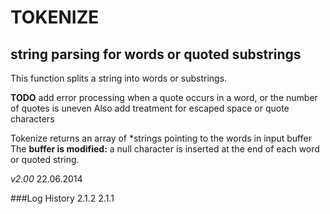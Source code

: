 TOKENIZE
=========
string parsing for words or quoted substrings
---------------------------------------------

This function splits a string into words or substrings.

__TODO__	add error processing when a quote occurs in a word, or 
		the number of quotes is uneven
		Also add treatment for escaped space or quote characters

Tokenize returns an array of \*strings pointing to the words in input buffer
The __buffer is modified:__ a null character is inserted at the end of each word or quoted string.


*v2.00*
22.06.2014


###Log History
2.1.2 
2.1.1	
